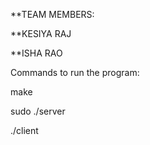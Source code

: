 **TEAM MEMBERS:

**KESIYA RAJ

**ISHA RAO



Commands to run the program:

make

sudo ./server

./client
